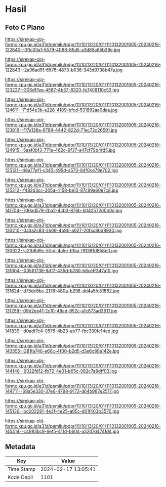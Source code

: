 # Hasil

## Foto C Plano

https://sirekap-obj-formc.kpu.go.id/a31d/pemilu/pdpr/11/10/13/20/01/1110132001005-20240216-122640--0ffc00a1-5579-4096-85d5-a3d85a85b39e.jpg

https://sirekap-obj-formc.kpu.go.id/a31d/pemilu/pdpr/11/10/13/20/01/1110132001005-20240216-122843--2a06ad91-6576-4873-b036-343d0738b47a.jpg

https://sirekap-obj-formc.kpu.go.id/a31d/pemilu/pdpr/11/10/13/20/01/1110132001005-20240216-123227--306df7ee-4587-4b57-8320-fe7408110c53.jpg

https://sirekap-obj-formc.kpu.go.id/a31d/pemilu/pdpr/11/10/13/20/01/1110132001005-20240216-124611--71d54e3b-a228-4189-bfcd-531892aa0daa.jpg

https://sirekap-obj-formc.kpu.go.id/a31d/pemilu/pdpr/11/10/13/20/01/1110132001005-20240216-123816--f17a138a-6788-4442-822d-71ec72c26591.jpg

https://sirekap-obj-formc.kpu.go.id/a31d/pemilu/pdpr/11/10/13/20/01/1110132001005-20240216-124915--5aaf0bf3-771e-462c-9f37-a47cf79b4fd5.jpg

https://sirekap-obj-formc.kpu.go.id/a31d/pemilu/pdpr/11/10/13/20/01/1110132001005-20240216-125131--48a77ef1-c345-495d-a570-84f0ce79e702.jpg

https://sirekap-obj-formc.kpu.go.id/a31d/pemilu/pdpr/11/10/13/20/01/1110132001005-20240216-125312--f482d3cc-305a-4158-ba13-87c99a60e7c8.jpg

https://sirekap-obj-formc.kpu.go.id/a31d/pemilu/pdpr/11/10/13/20/01/1110132001005-20240216-141704--7d0ad579-2ba2-4cb3-876b-b042572d0b0d.jpg

https://sirekap-obj-formc.kpu.go.id/a31d/pemilu/pdpr/11/10/13/20/01/1110132001005-20240216-130210--0a3a2c83-2b09-4b90-a027-20fac86d9930.jpg

https://sirekap-obj-formc.kpu.go.id/a31d/pemilu/pdpr/11/10/13/20/01/1110132001005-20240216-130022--c2fb6d9c-51cd-4a5e-b15a-f91361d858e0.jpg

https://sirekap-obj-formc.kpu.go.id/a31d/pemilu/pdpr/11/10/13/20/01/1110132001005-20240216-131004--03561738-6d17-435d-b280-b8ceff347a10.jpg

https://sirekap-obj-formc.kpu.go.id/a31d/pemilu/pdpr/11/10/13/20/01/1110132001005-20240216-131624--d75dc6bc-2176-480a-b298-dd4a5fc51862.jpg

https://sirekap-obj-formc.kpu.go.id/a31d/pemilu/pdpr/11/10/13/20/01/1110132001005-20240216-131258--09d2ee41-2c10-48ad-952c-a1c873ad3617.jpg

https://sirekap-obj-formc.kpu.go.id/a31d/pemilu/pdpr/11/10/13/20/01/1110132001005-20240216-141839--d0adf7c4-0576-4b23-ab77-fbc330fc14ed.jpg

https://sirekap-obj-formc.kpu.go.id/a31d/pemilu/pdpr/11/10/13/20/01/1110132001005-20240216-143555--281fa740-e66c-4f00-b2d5-d3e6c89a142e.jpg

https://sirekap-obj-formc.kpu.go.id/a31d/pemilu/pdpr/11/10/13/20/01/1110132001005-20240216-144148--9022fd12-fb72-4e01-b65c-082c7a9dff03.jpg

https://sirekap-obj-formc.kpu.go.id/a31d/pemilu/pdpr/11/10/13/20/01/1110132001005-20240216-144711--68a5e330-37e6-4798-9173-d64b987e2517.jpg

https://sirekap-obj-formc.kpu.go.id/a31d/pemilu/pdpr/11/10/13/20/01/1110132001005-20240216-145136--bc002291-4e3f-4e25-a05c-d01f403b3570.jpg

https://sirekap-obj-formc.kpu.go.id/a31d/pemilu/pdpr/11/10/13/20/01/1110132001005-20240216-145414--c4983bc9-6ef5-411d-b604-a32d7d474fd4.jpg


## Metadata

| Key        | Value               |
| ---------- | ------------------- |
| Time Stamp | 2024-02-17 13:05:41 |
| Kode Dapil | 1101                |



